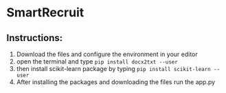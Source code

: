 # SmartRecruit

## Instructions:

1. Download the files and configure the environment in your editor
2. open the terminal and type `pip install docx2txt --user`
3. then install scikit-learn package by typing `pip install scikit-learn --user`
4. After installing the packages and downloading the files run the app.py
